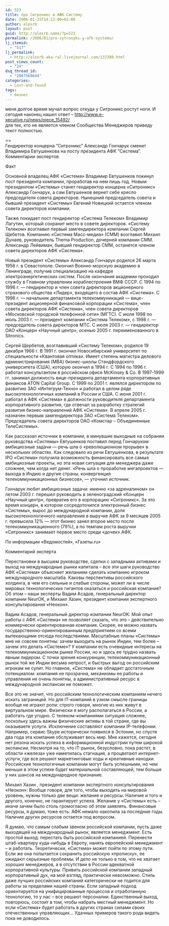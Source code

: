 ```yaml
---
id: 523
title: про Ситроникс и АФК Систему
date: 2006-01-25T14:12:00+02:00
author: alexrb
layout: post
guid: http://alexrb.name/?p=523
permalink: /2006/01/pro-sytronyks-y-afk-systemu/
lj_itemid:
  - "517"
lj_permalink:
  - http://alexrb-aka-ral.livejournal.com/132388.html
post_views_count:
  - "24"
dsq_thread_id:
  - "2067569644"
categories:
  - Lost-and-found
tags:
  - бизнес
---
```

меня долгое время мучал вопрос откуда у Ситроникс ростут ноги. И сегодня наконец нашел ответ &#8211; http://www.e-xecutive.ru/news/piece_15492/  
для тех, кто не является членом Сообщества Менеджеров приведу текст полностью.  
<!--more-->

  
==  
Гендиректор концерна &#8220;Ситроникс&#8221; Александр Гончарук сменит Владимира Евтушенкова на посту президента АФК &#8220;Система&#8221;. Комментарии экспертов

Факт

Основной владелец АФК «Система» Владимир Евтушенков покинул пост президента компании, проработав на нем лишь год. Новым президентом «Системы» станет гендиректор концерна «Ситроникс» Александр Гончарук, а сам Евтушенков вернет себе кресло председателя совета директоров. Нынешний председатель совета и бывший президент «Системы» Евгений Новицкий остается членом совета директоров компании.

Также покидает пост гендиректор «Система Телеком» Владимир Лагутин, который сохранит место в совете директоров. «Систему Телеком» возглавил первый замгендиректора компании Сергей Щебетов. Компанию «Система Масс-медиа» (СММ) возглавил Михаил Дунаев, руководитель Thema Production, дочерней компании СММ. Александр Лейвиман, бывший гендиректор СММ, останется членом cовета директоров АФК «Система».

Новый президент «Системы» Александр Гончарук родился 26 марта 1956 г. в Севастополе. Окончил Военно-морскую академию в Ленинграде, получив специализацию на кафедре электроэнергетических систем. После окончания академии проходил службу в Главном управлении кораблестроения ВМФ СССР. С 1994 по 1996 г. — гендиректор и член совета директоров акционерного страхового общества «Лидер», входящего в состав АФК «Система». С 1996 г. — начальник департамента телекоммуникаций — вице-президент акционерной финансовой корпорации «Система», член совета директоров АФК «Система», член совета директоров «Московской городской телефонной сети» (МГТС). С июля 1998 по июль 2003 г. — президент компании «Система Телеком», с 1998 г. — председатель совета директоров МТС. С июля 2003 г. — гендиректор ОАО «Концерн «Научный центр», осенью 2005 г. переименованного в Sitronics.

Сергей Щербетов, возглавивший «Систему Телеком», родился 19 декабря 1966 г. В 1991 г. окончил Новосибирский университет по специальности «Квантовая оптика». Имеет степень магистра делового администрирования (МВА) бизнес-школы Стэндфордского университета (США), которую окончил в 1994 г. С 1994 по 1996 г. работал консультантом в российском офисе McKinsey & Co. В 1997-1999 гг. занимал должность вице-президента департамента корпоративных финансов ATON Capital Group. С 1999 по 2001 г. являлся директором по развитию ЗАО «Интегрум-Техно» и работал в целом ряде высокотехнологичных компаний в России и США. С июня 2001 г. работал в АФК «Система» в должности руководителя департамента корпоративного развития, где отвечал за разработку стратегий развития бизнес-направлений АФК «Система». В апреле 2005 г. назначен первым замгендиректора ЗАО «Система Телеком». Председатель совета директоров ОАО «Комстар – Объединенные ТелеСистемы».

Как рассказал источник в компании, в минувшие выходные на собрании руководства «Системы» Евтушенков поставил перед Гончаруком амбициозные задачи — речь шла о «революционном прорыве» в нескольких областях. Как следовало из речи Евтушенкова, в результате IPO «Система» получила возможность финансировать все самые амбициозные проекты, но эта новая ситуация для менеджера даже сложнее, чем когда нет денег. «Речь шла о проработке мегапроектов — выхода в Индию и другие страны, конвергенция телекоммуникационных бизнесов», — уточнил источник.

Гончарук любит амбициозные задачи: именно «за адреналином» он летом 2003 г. перешел руководить в зеленоградский «Концерн «Научный центр», превратив его в корпорацию «Ситроникс». За это время концерн, в котором сосредоточился электронный бизнес «Системы», вырос до международной компании, доля высокотехнологичного направления в выручке АФК за 9 месяцев 2005 г. превысила 12% — этот бизнес занял второе место после телекоммуникационного (79%), а по темпам роста выручки «Ситроникс» занимает первое место среди «дочек» АФК.

По информации «Ведомостей», «Газеты.ru»

Комментарий эксперта

Перестановки в высшем руководстве, сделки с западными активами и выход на международные рынки капитала – все эти шаги руководство АФК «Система» объясняет желанием сделать компанию игроком международного масштаба. Каковы перспективы российского холдинга, в чем его сильные и слабые стороны, может ли в числе мировых технологических гигантов оказаться и российская компания? Об этом – наши эксперты Вадим Асадов, генеральный директор компании NeurOK, и Михаил Хазин, президент компании экспертного консультирования «Неокон».

Вадим Асадов, генеральный директор компании NeurOK: Мой опыт работы с АФК «Система» не позволяет сказать, что это – действительно коммерчески ориентированная компания. Скорее, ее можно назвать государственно-ориентированным предприятием со всеми вытекающими отсюда последствиями. Масштабные планы «Системы» мне не совсем понятны: зачем выходить на рынок Индии, тем более – зачем это делать «Системе»? У компании есть очевидные интересы на телекоммуникационном рынке России, но и здесь ее трудно назвать явным лидером. С точки зрения конкуренции, телекоммуникационный рынок той же Индии весьма непрост, и быстрых выгод он российским игрокам не сулит. Но главное, «Система» не обладает достаточным потенциалом: компания не прозрачна, механизмы ее работы и управления не очень понятны, а административный ресурс в международной экспансии не поможет.

Все это не значит, что российским технологическим компаниям нечего искать заграницей. Но для IT-компаний в узком смысле границы вообще не играют роли: строго говоря, многие из них живут в виртуальном мире. Физически я могу располагаться в России, а работать где угодно. С телеком-компаниями ситуация сложнее, поскольку здесь важны физические активы в той стране, где вы оказываете услуги. Исключение составляют компании IP-телефонии. Например, сервис Skype исторически появился в Эстонии, но спустя два года эта компания обслуживает весь мир. Мне кажется, сегодня нет резона искать успеха в информационной индустрии путем широкой экспансии. Несмотря на то, что IT-рынок, безусловно, пока растет, в области «железа» уже наметилась стагнация, а процветают интернет-услуги, где все решают маркетинговые ходы и креативные находки. Российские технологичные компании могут быть успешными, но чем меньше в этом успехе будет материальной составляющей, тем больше у них шансов на международное признание.

Михаил Хазин , президент компании экспертного консультирования «Неокон»: Вообще говоря, для того, чтобы выходить на мировой уровень, нужны только две вещи: желание и ресурсы. Наличие и того и другого, конечно, не гарантирует успеха. Желание у «Системы» есть – иначе зачем было столь громогласно об этом заявлять. Финансовые ресурсы, я думаю, тоже есть: АФК немало накопила за последние годы. Наличие других ресурсов остается под вопросом.

Я думаю, что самым слабым звеном российской компании, пусть даже выходящей на международный рынок, является менеджмент. Есть простой выход: перестать быть российской компанией. Перенести штаб-квартиру куда-нибудь в Европу, нанять европейский менеджмент – и работать. Теоретически, «Система» может пойти по этому пути. Если же она попытается сохранить российскую «прописку», ее ожидают серьезные проблемы. И дело не только в том, что не хватает хороших менеджеров, а в отсутствии в России адекватной корпоративной культуры. Привить российской компании западный корпоративный дух, на мой взгляд, практически невозможно. Стиль даже лучших российских компаний категорически не годится для работы за пределами нашей страны. Если западный подход ориентируется на унифицированные процессов и отработанную технологию, то у нас – все решают персоналии. Единственный выход, повторюсь, состоит в том, чтобы набрать местный менеджмент. Но если «Система» будет работать в других странах силами своих отечественных управляющих… Удачных примеров такого рода видеть пока не доводилось.
